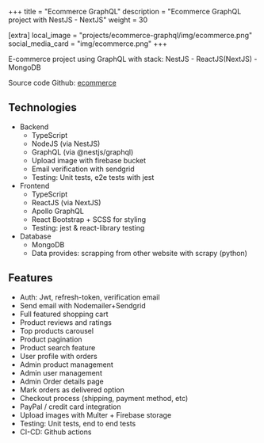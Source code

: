+++
title = "Ecommerce GraphQL"
description = "Ecommerce GraphQL project with NestJS - NextJS"
weight = 30

[extra]
local_image = "projects/ecommerce-graphql/img/ecommerce.png"
social_media_card = "img/ecommerce.png"
+++

E-commerce project using GraphQL with stack: NestJS - ReactJS(NextJS) - MongoDB


Source code Github: [ecommerce](https://github.com/tduyng/ecommerce)

## Technologies

- Backend
  - TypeScript
  - NodeJS (via NestJS)
  - GraphQL (via @nestjs/graphql)
  - Upload image with firebase bucket
  - Email verification with sendgrid
  - Testing: Unit tests, e2e tests with jest
- Frontend
  - TypeScript
  - ReactJS (via NextJS)
  - Apollo GraphQL
  - React Bootstrap + SCSS for styling
  - Testing: jest & react-library testing
- Database
  - MongoDB
  - Data provides: scrapping from other website with scrapy (python)
  

## Features
- Auth: Jwt, refresh-token, verification email
- Send email with Nodemailer+Sendgrid
- Full featured shopping cart
- Product reviews and ratings
- Top products carousel
- Product pagination
- Product search feature
- User profile with orders
- Admin product management
- Admin user management
- Admin Order details page
- Mark orders as delivered option
- Checkout process (shipping, payment method, etc)
- PayPal / credit card integration
- Upload images with Multer + Firebase storage
- Testing: Unit tests, end to end tests
- CI-CD: Github actions